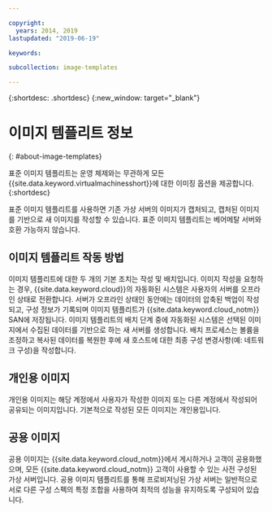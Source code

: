 ```yaml
---

copyright:
  years: 2014, 2019
lastupdated: "2019-06-19"

keywords:

subcollection: image-templates

---
```


{:shortdesc: .shortdesc}
{:new_window: target="_blank"}

# 이미지 템플리트 정보
{: #about-image-templates}

표준 이미지 템플리트는 운영 체제와는 무관하게 모든 {{site.data.keyword.virtualmachinesshort}}에 대한 이미징 옵션을 제공합니다.
{:shortdesc}

표준 이미지 템플리트를 사용하면 기존 가상 서버의 이미지가 캡처되고, 캡처된 이미지를 기반으로 새 이미지를 작성할 수 있습니다. 표준 이미지 템플리트는 베어메탈 서버와 호환 가능하지 않습니다.

## 이미지 템플리트 작동 방법
이미지 템플리트에 대한 두 개의 기본 조치는 작성 및 배치입니다. 이미지 작성을 요청하는 경우, {{site.data.keyword.cloud}}의 자동화된 시스템은 사용자의 서버를 오프라인 상태로 전환합니다. 서버가 오프라인 상태인 동안에는 데이터의 압축된 백업이 작성되고, 구성 정보가 기록되며 이미지 템플리트가 {{site.data.keyword.cloud_notm}} SAN에 저장됩니다. 이미지 템플리트의 배치 단계 중에 자동화된 시스템은 선택된 이미지에서 수집된 데이터를 기반으로 하는 새 서버를 생성합니다. 배치 프로세스는 볼륨을 조정하고 복사된 데이터를 복원한 후에 새 호스트에 대한 최종 구성 변경사항(예: 네트워크 구성)을 작성합니다.

## 개인용 이미지

개인용 이미지는 해당 계정에서 사용자가 작성한 이미지 또는 다른 계정에서 작성되어 공유되는 이미지입니다. 기본적으로 작성된 모든 이미지는 개인용입니다.

## 공용 이미지

공용 이미지는 {{site.data.keyword.cloud_notm}}에서 게시하거나 고객이 공용화했으며, 모든 {{site.data.keyword.cloud_notm}} 고객이 사용할 수 있는 사전 구성된 가상 서버입니다. 공용 이미지 템플리트를 통해 프로비저닝된 가상 서버는 일반적으로 서로 다른 구성 스펙의 특정 조합을 사용하여 최적의 성능을 유지하도록 구성되어 있습니다.
